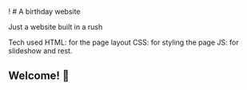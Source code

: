 ! # A birthday website

Just a website built in a rush

Tech used
HTML: for the page layout
CSS: for styling the page
JS: for slideshow and rest.

## Welcome! 👋